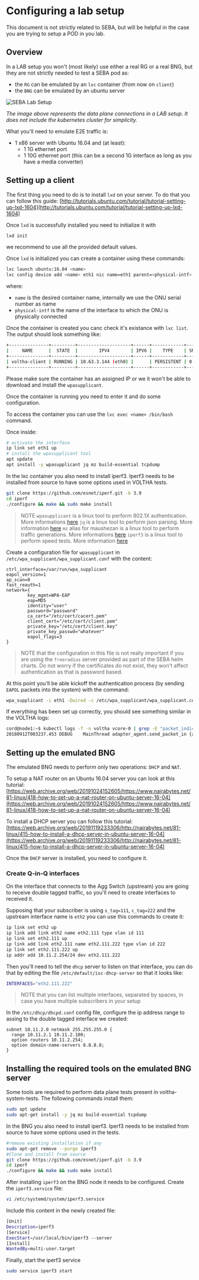 # Configuring a lab setup

This document is not strictly related to SEBA, but will be helpful in the case you are trying to
setup a POD in you lab.

## Overview

In a LAB setup you won't (most likely) use either a real RG or a real BNG, but they are not
strictly needed to test a SEBA pod as:

- the `RG` can be emulated by an `lxc` container (from now on `client`)
- the `BNG` can be emulated by an ubuntu server

![SEBA Lab Setup](../../images/seba_lab_setup.png)

_The image above represents the data plane connections in a LAB setup. It does not include the kubernetes cluster for simplicity._

What you'll need to emulate E2E traffic is:

- 1 x86 server with Ubuntu 16.04 and (at least):
    - 1 1G ethernet port
    - 1 10G ethernet port (this can be a second 1G interface as long as you have a media converter)

## Setting up a client

The first thing you need to do is to install `lxd` on your server. To do that you can follow
this guide: [http://tutorials.ubuntu.com/tutorial/tutorial-setting-up-lxd-1604](http://tutorials.ubuntu.com/tutorial/tutorial-setting-up-lxd-1604)

Once `lxd` is successfully installed you need to initialize it with 
```bash
lxd init
```
we recommend to use all the provided default values.

Once `lxd` is initialized you can create a container using these commands:

```bash
lxc launch ubuntu:16.04 <name>
lxc config device add <name> eth1 nic name=eth1 parent=<physical-intf> nictype=physical
```

where:

- `name` is the desired container name, internally we use the ONU serial number as name
- `physical-intf` is the name of the interface to which the ONU is physically connected

Once the container is created you canc check it's existance with `lxc list`.
The output should look something like:
```bash
+---------------+---------+--------------------+------+------------+-----------+
|     NAME      |  STATE  |        IPV4        | IPV6 |    TYPE    | SNAPSHOTS |
+---------------+---------+--------------------+------+------------+-----------+
| voltha-client | RUNNING | 10.63.3.144 (eth0) |      | PERSISTENT | 0         |
+---------------+---------+--------------------+------+------------+-----------+
```
Please make sure the container has an assigned IP or we it won't be able to download and install the `wpasupplicant`.

Once the container is running you need to enter it and do some configuration.

To access the container you can use the `lxc exec <name> /bin/bash` command.

Once inside:

```bash
# activate the interface
ip link set eth1 up
# install the wpasupplicant tool
apt update
apt install -y wpasupplicant jq mz build-essential tcpdump
```
In the lxc container you also need to install iperf3. Iperf3 needs to be installed from source to have some
options used in VOLTHA tests.
```bash
git clone https://github.com/esnet/iperf.git -b 3.9
cd iperf
./configure && make && sudo make install
```

> NOTE `wpasupplicant` is a linux tool to perform 802.1X authentication. More informations [here](https://help.ubuntu.com/community/WifiDocs/WPAHowTo)
> `jq` is a linux tool to perform json parsing. More information [here](https://stedolan.github.io/jq/)
> `mz` alias for maushezan is a linux tool to perform traffic generations. More informations [here](https://man7.org/linux/man-pages/man8/mausezahn.8.html)
> `iperf3` is a linux tool to perform speed tests. More information [here](https://iperf.fr/)

Create a configuration file for `wpasupplicant` in `/etc/wpa_supplicant/wpa_supplicant.conf` with the content:

```text
ctrl_interface=/var/run/wpa_supplicant
eapol_version=1
ap_scan=0
fast_reauth=1
network={
        key_mgmt=WPA-EAP
        eap=MD5
        identity="user"
        password="password"
        ca_cert="/etc/cert/cacert.pem"
        client_cert="/etc/cert/client.pem"
        private_key="/etc/cert/client.key"
        private_key_passwd="whatever"
        eapol_flags=3
} 
```

> NOTE that the configuration in this file is not really important if you are using the `freeradius` server provided
> as part of the SEBA helm charts. Do not worry if the certificates do not exist, they won't affect authentication as
> that is password based.

At this point you'll be able kickoff the authentication process (by sending `EAPOL` packets into the system) with the command:

```bash
wpa_supplicant -i eth1 -Dwired -c /etc/wpa_supplicant/wpa_supplicant.conf
```

If everything has been set up correctly, you should see something similar in the VOLTHA logs:

```bash
cord@node1:~$ kubectl logs -f -n voltha vcore-0 | grep -E "packet_indication|packet-in" | grep 888e
20180912T003237.453 DEBUG    MainThread adapter_agent.send_packet_in {adapter_name: openolt, logical_port_no: 16, logical_device_id: 000100000a5a0097, packet: 0180c200000390e2ba82fa8281000ffb888e01000009020100090175736572000000000000000000000000000000000000000000000000000000000000000000, event: send-packet-in, instance_id: compose_voltha_1_1536712228, vcore_id: 0001}
```

## Setting up the emulated BNG

The emulated BNG needs to perform only two operations: `DHCP` and `NAT`.

To setup a NAT router on an Ubuntu 16.04 server you can look at this tutorial: [https://web.archive.org/web/20191024152605/https://www.nairabytes.net/81-linux/418-how-to-set-up-a-nat-router-on-ubuntu-server-16-04](https://web.archive.org/web/20191024152605/https://www.nairabytes.net/81-linux/418-how-to-set-up-a-nat-router-on-ubuntu-server-16-04)

To install a DHCP server you can follow this tutorial: [https://web.archive.org/web/20191119233306/http://nairabytes.net/81-linux/415-how-to-install-a-dhcp-server-in-ubuntu-server-16-04](https://web.archive.org/web/20191119233306/http://nairabytes.net/81-linux/415-how-to-install-a-dhcp-server-in-ubuntu-server-16-04)

Once the `DHCP` server is installed, you need to configure it.

### Create Q-in-Q interfaces

On the interface that connects to the Agg Switch (upstream) you are going to receive double tagged traffic,
so you'll need to create interfaces to received it.

Supposing that your subscriber is using `s_tag=111`, `c_tag=222` and the upstream interface name is `eth2`
you can use this commands to create it:

```bash
ip link set eth2 up
ip link add link eth2 name eth2.111 type vlan id 111
ip link set eth2.111 up
ip link add link eth2.111 name eth2.111.222 type vlan id 222
ip link set eth2.111.222 up
ip addr add 10.11.2.254/24 dev eth2.111.222
```
Then you'll need to tell the `dhcp` server to listen on that interface, you can do that by editing
the file `/etc/default/isc-dhcp-server` so that it looks like:

```bash
INTERFACES="eth2.111.222"
```

> NOTE that you can list multiple interfaces, separated by spaces, in case you have multiple subscribers in your setup

In the `/etc/dhcp/dhcpd.conf` config file, configure the ip address range to assing to the double tagged interface
we created:

```text
subnet 10.11.2.0 netmask 255.255.255.0 {
  range 10.11.2.1 10.11.2.100;
  option routers 10.11.2.254;
  option domain-name-servers 8.8.8.8;
}
```

## Installing the required tools on the emulated BNG server

Some tools are required to perform data plane tests present in voltha-system-tests.
The following commands install them:
```bash
sudo apt update
sudo apt-get install -y jq mz build-essential tcpdump
```
In the BNG you also need to install iperf3. Iperf3 needs to be installed from source to have some
options used in the tests.
```bash
#remove existing installation if any
sudo apt-get remove --purge iperf3
#Clone and install from source
git clone https://github.com/esnet/iperf.git -b 3.9
cd iperf
./configure && make && sudo make install
```
After installing `iperf3` on the BNG node it needs to be configured.
Create the `iperf3.service` file:
```bash
vi /etc/systemd/system/iperf3.service
```
Include this content in the newly created file:
```bash
[Unit]
Description=iperf3
[Service]
ExecStart=/usr/local/bin/iperf3 --server
[Install]
WantedBy=multi-user.target
```
Finally, start the iperf3 service
```bash
sudo service iperf3 start
```


